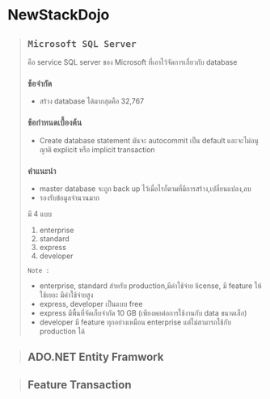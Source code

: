 # NewStackDojo

>## `Microsoft SQL Server`
> คือ service SQL server ของ Microsoft ที่เอาไว้จัดการเกี่ยวกับ database
> ### ข้อจำกัด
> - สร้าง database ได้มากสุดคือ 32,767
> ### ข้อกำหนดเบื้องต้น
> - Create database statement มันจะ autocommit เป็น default และจะไม่อนุญาติ explicit หรือ implicit transaction
>  ### คำแนะนำ
> - master database จะถูก back up ไว้เมื่อไรก็ตามที่มีการสร้าง,เปลี่ยนแปลง,ลบ
> - รองรับข้อมูลจำนวนมาก
> 
> มี 4 แบบ
> 1. enterprise  
> 2. standard
> 3. express
> 4. developer
>
> `Note : ` 
> - enterprise, standard สำหรับ production,มีค่าใช้จ่าย license, มี feature ให้ใช้เยอะ มีค่าใช้จ่ายสูง
> - express, developer เป็นแบบ free
> - express มีพื้นที่จัดเก็บจำกัด 10 GB (เพียงพอต่อการใช้งานกับ data ขนาดเล็ก)
> - developer มี feature ทุกอย่างเหมือน enterprise แต่ไม่สามารถใช้กับ production ได้
>


>## ADO.NET Entity Framwork
>
>

>## Feature Transaction